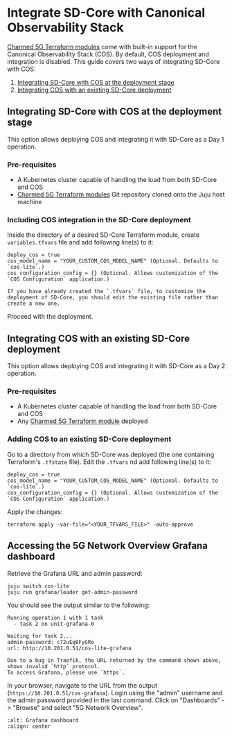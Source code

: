 # Integrate SD-Core with Canonical Observability Stack

[Charmed 5G Terraform modules][Charmed 5G Terraform modules] come with built-in support for the Canonical Observability Stack (COS).
By default, COS deployment and integration is disabled.
This guide covers two ways of integrating SD-Core with COS:
1. [Integrating SD-Core with COS at the deployment stage](##integrating-sd-core-with-cos-at-the-deployment-stage)
2. [Integrating COS with an existing SD-Core deployment](##integrating-cos-with-an-existing-sd-core-deployment)

## Integrating SD-Core with COS at the deployment stage

This option allows deploying COS and integrating it with SD-Core as a Day 1 operation. 

### Pre-requisites

- A Kubernetes cluster capable of handling the load from both SD-Core and COS
- [Charmed 5G Terraform modules][Charmed 5G Terraform modules] Git repository cloned onto the Juju host machine

### Including COS integration in the SD-Core deployment

Inside the directory of a desired SD-Core Terraform module, create `variables.tfvars` file and add following line(s) to it:

```console
deploy_cos = true
cos_model_name = "YOUR_CUSTOM_COS_MODEL_NAME" (Optional. Defaults to `cos-lite`.)
cos_configuration_config = {} (Optional. Allows customization of the `COS Configuration` application.)
```

```{note}
If you have already created the `.tfvars` file, to customize the deployment of SD-Core, you should edit the existing file rather than create a new one.
```

Proceed with the deployment.

## Integrating COS with an existing SD-Core deployment

This option allows deploying COS and integrating it with SD-Core as a Day 2 operation.

### Pre-requisites

- A Kubernetes cluster capable of handling the load from both SD-Core and COS
- Any [Charmed 5G Terraform module][Charmed 5G Terraform modules] deployed

### Adding COS to an existing SD-Core deployment

Go to a directory from which SD-Core was deployed (the one containing Terraform's `.tfstate` file).
Edit the `.tfvars` nd add following line(s) to it:

```console
deploy_cos = true
cos_model_name = "YOUR_CUSTOM_COS_MODEL_NAME" (Optional. Defaults to `cos-lite`.)
cos_configuration_config = {} (Optional. Allows customization of the `COS Configuration` application.)
```

Apply the changes:

```console
terraform apply -var-file="<YOUR_TFVARS_FILE>" -auto-approve
```

## Accessing the 5G Network Overview Grafana dashboard

Retrieve the Grafana URL and admin password:

```console
juju switch cos-lite
juju run grafana/leader get-admin-password
```

You should see the output similar to the following:

```console
Running operation 1 with 1 task
  - task 2 on unit-grafana-0

Waiting for task 2...
admin-password: c72uEq8FyGRo
url: http://10.201.0.51/cos-lite-grafana
```

```{note}
Due to a bug in Traefik, the URL returned by the command shown above, shows invalid `http` protocol.
To access Grafana, please use `https`.
```

In your browser, navigate to the URL from the output (`https://10.201.0.51/cos-grafana`).
Login using the "admin" username and the admin password provided in the last command.
Click on "Dashboards" -> "Browse" and select "5G Network Overview".

```{image} ../images/grafana_5g_dashboard_sim_after.png
:alt: Grafana dashboard
:align: center
```

[Charmed 5G Terraform modules]: https://github.com/canonical/terraform-juju-sdcore-k8s
